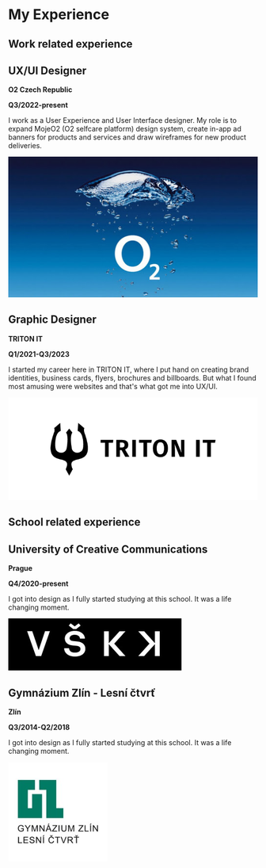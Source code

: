 # My Experience

## Work related experience

## UX/UI Designer

**O2 Czech Republic**

**Q3/2022-present**

I work as a User Experience and User Interface designer. My role is to expand MojeO2 (O2 selfcare platform) design system, create in-app ad banners for products and services and draw wireframes for new product deliveries.

![O2](o2.png)


## Graphic Designer

**TRITON IT**

**Q1/2021-Q3/2023**

I started my career here in TRITON IT, where I put hand on creating brand identities, business cards, flyers, brochures and billboards. But what I found most amusing were websites and that's what got me into UX/UI.

![O2](triton.png)


## School related experience

## University of Creative Communications

**Prague**

**Q4/2020-present**

I got into design as I fully started studying at this school. It was a life changing moment.

![O2](vskk.png)



## Gymnázium Zlín - Lesní čtvrť

**Zlín**

**Q3/2014-Q2/2018**

I got into design as I fully started studying at this school. It was a life changing moment.

![O2](gymzl.png)
